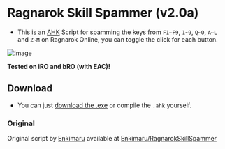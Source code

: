 # Ragnarok Skill Spammer (v2.0a)
- This is an [AHK](https://www.autohotkey.com/ "AHK") Script for spamming the keys from `F1~F9`, `1~9`, `Q~O`, `A~L` and `Z~M` on Ragnarok Online, you can toggle the click for each button.

![image](https://user-images.githubusercontent.com/4105369/187591279-c11c8270-06c2-4bcd-95b0-fe077d7f7e6e.png)

**Tested on iRO and bRO (with EAC)!**

## Download

- You can just [download the .exe](https://github.com/Enkimaru/RagnarokSkillSpammer/releases/download/2.0a/SkillSpammer.exe "download the .exe") or compile the `.ahk` yourself.

### Original
Original script by [Enkimaru](https://github.com/Enkimaru "Enkimaru") available at [Enkimaru/RagnarokSkillSpammer](https://github.com/Enkimaru/RagnarokSkillSpammer "Enkimaru/RagnarokSkillSpammer")

